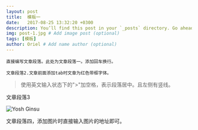 ```yaml
---
layout: post
title:  模板一
date:   2017-08-25 13:32:20 +0300
description: You’ll find this post in your `_posts` directory. Go ahead and edit it and re-build the site to see your changes. # Add post description (optional)
img: post-1.jpg # Add image post (optional)
tags: [模板]
author: Oriel # Add name author (optional)
---
```

	直接编写文章段落。此处为文章段落一。添加回车换行。

	文章段落2.文章前面添加tab时文章为红色带框字体。

> 使用英文输入状态下的">"加空格，表示段落居中。且左侧有竖线。

文章段落3

![Yosh Ginsu]({{site.baseurl}}/assets/img/yosh-ginsu.jpg)

文章段落四，添加图片时直接输入图片的地址即可。
